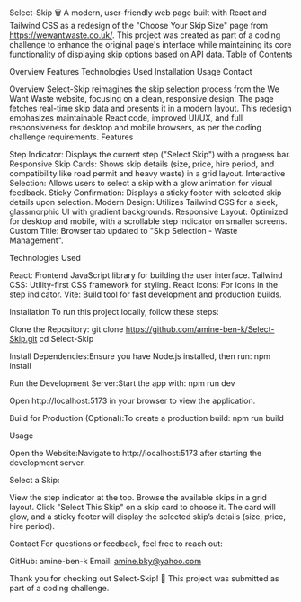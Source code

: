 Select-Skip 🗑️
A modern, user-friendly web page built with React and Tailwind CSS as a redesign of the "Choose Your Skip Size" page from https://wewantwaste.co.uk/. This project was created as part of a coding challenge to enhance the original page's interface while maintaining its core functionality of displaying skip options based on API data.
Table of Contents

Overview
Features
Technologies Used
Installation
Usage
Contact

Overview
Select-Skip reimagines the skip selection process from the We Want Waste website, focusing on a clean, responsive design. The page fetches real-time skip data and presents it in a modern layout. This redesign emphasizes maintainable React code, improved UI/UX, and full responsiveness for desktop and mobile browsers, as per the coding challenge requirements.
Features

Step Indicator: Displays the current step ("Select Skip") with a progress bar.
Responsive Skip Cards: Shows skip details (size, price, hire period, and compatibility like road permit and heavy waste) in a grid layout.
Interactive Selection: Allows users to select a skip with a glow animation for visual feedback.
Sticky Confirmation: Displays a sticky footer with selected skip details upon selection.
Modern Design: Utilizes Tailwind CSS for a sleek, glassmorphic UI with gradient backgrounds.
Responsive Layout: Optimized for desktop and mobile, with a scrollable step indicator on smaller screens.
Custom Title: Browser tab updated to "Skip Selection - Waste Management".

Technologies Used

React: Frontend JavaScript library for building the user interface.
Tailwind CSS: Utility-first CSS framework for styling.
React Icons: For icons in the step indicator.
Vite: Build tool for fast development and production builds.

Installation
To run this project locally, follow these steps:

Clone the Repository:
git clone https://github.com/amine-ben-k/Select-Skip.git
cd Select-Skip


Install Dependencies:Ensure you have Node.js installed, then run:
npm install


Run the Development Server:Start the app with:
npm run dev

Open http://localhost:5173 in your browser to view the application.

Build for Production (Optional):To create a production build:
npm run build



Usage

Open the Website:Navigate to http://localhost:5173 after starting the development server.

Select a Skip:

View the step indicator at the top.
Browse the available skips in a grid layout.
Click "Select This Skip" on a skip card to choose it. The card will glow, and a sticky footer will display the selected skip’s details (size, price, hire period).



Contact
For questions or feedback, feel free to reach out:

GitHub: amine-ben-k
Email: amine.bky@yahoo.com


Thank you for checking out Select-Skip! 🚀 This project was submitted as part of a coding challenge.

